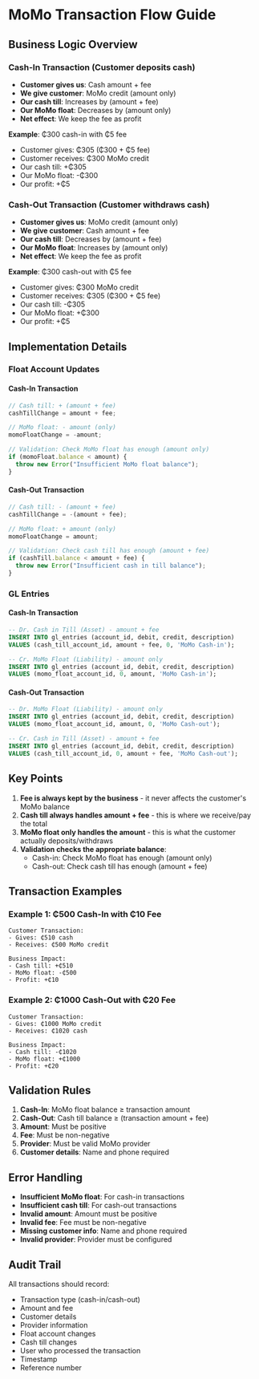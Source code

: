 # MoMo Transaction Flow Guide

## Business Logic Overview

### Cash-In Transaction (Customer deposits cash)

- **Customer gives us**: Cash amount + fee
- **We give customer**: MoMo credit (amount only)
- **Our cash till**: Increases by (amount + fee)
- **Our MoMo float**: Decreases by (amount only)
- **Net effect**: We keep the fee as profit

**Example**: ₵300 cash-in with ₵5 fee

- Customer gives: ₵305 (₵300 + ₵5 fee)
- Customer receives: ₵300 MoMo credit
- Our cash till: +₵305
- Our MoMo float: -₵300
- Our profit: +₵5

### Cash-Out Transaction (Customer withdraws cash)

- **Customer gives us**: MoMo credit (amount only)
- **We give customer**: Cash amount + fee
- **Our cash till**: Decreases by (amount + fee)
- **Our MoMo float**: Increases by (amount only)
- **Net effect**: We keep the fee as profit

**Example**: ₵300 cash-out with ₵5 fee

- Customer gives: ₵300 MoMo credit
- Customer receives: ₵305 (₵300 + ₵5 fee)
- Our cash till: -₵305
- Our MoMo float: +₵300
- Our profit: +₵5

## Implementation Details

### Float Account Updates

#### Cash-In Transaction

```typescript
// Cash till: + (amount + fee)
cashTillChange = amount + fee;

// MoMo float: - amount (only)
momoFloatChange = -amount;

// Validation: Check MoMo float has enough (amount only)
if (momoFloat.balance < amount) {
  throw new Error("Insufficient MoMo float balance");
}
```

#### Cash-Out Transaction

```typescript
// Cash till: - (amount + fee)
cashTillChange = -(amount + fee);

// MoMo float: + amount (only)
momoFloatChange = amount;

// Validation: Check cash till has enough (amount + fee)
if (cashTill.balance < amount + fee) {
  throw new Error("Insufficient cash in till balance");
}
```

### GL Entries

#### Cash-In Transaction

```sql
-- Dr. Cash in Till (Asset) - amount + fee
INSERT INTO gl_entries (account_id, debit, credit, description)
VALUES (cash_till_account_id, amount + fee, 0, 'MoMo Cash-in');

-- Cr. MoMo Float (Liability) - amount only
INSERT INTO gl_entries (account_id, debit, credit, description)
VALUES (momo_float_account_id, 0, amount, 'MoMo Cash-in');
```

#### Cash-Out Transaction

```sql
-- Dr. MoMo Float (Liability) - amount only
INSERT INTO gl_entries (account_id, debit, credit, description)
VALUES (momo_float_account_id, amount, 0, 'MoMo Cash-out');

-- Cr. Cash in Till (Asset) - amount + fee
INSERT INTO gl_entries (account_id, debit, credit, description)
VALUES (cash_till_account_id, 0, amount + fee, 'MoMo Cash-out');
```

## Key Points

1. **Fee is always kept by the business** - it never affects the customer's MoMo balance
2. **Cash till always handles amount + fee** - this is where we receive/pay the total
3. **MoMo float only handles the amount** - this is what the customer actually deposits/withdraws
4. **Validation checks the appropriate balance**:
   - Cash-in: Check MoMo float has enough (amount only)
   - Cash-out: Check cash till has enough (amount + fee)

## Transaction Examples

### Example 1: ₵500 Cash-In with ₵10 Fee

```
Customer Transaction:
- Gives: ₵510 cash
- Receives: ₵500 MoMo credit

Business Impact:
- Cash till: +₵510
- MoMo float: -₵500
- Profit: +₵10
```

### Example 2: ₵1000 Cash-Out with ₵20 Fee

```
Customer Transaction:
- Gives: ₵1000 MoMo credit
- Receives: ₵1020 cash

Business Impact:
- Cash till: -₵1020
- MoMo float: +₵1000
- Profit: +₵20
```

## Validation Rules

1. **Cash-In**: MoMo float balance ≥ transaction amount
2. **Cash-Out**: Cash till balance ≥ (transaction amount + fee)
3. **Amount**: Must be positive
4. **Fee**: Must be non-negative
5. **Provider**: Must be valid MoMo provider
6. **Customer details**: Name and phone required

## Error Handling

- **Insufficient MoMo float**: For cash-in transactions
- **Insufficient cash till**: For cash-out transactions
- **Invalid amount**: Amount must be positive
- **Invalid fee**: Fee must be non-negative
- **Missing customer info**: Name and phone required
- **Invalid provider**: Provider must be configured

## Audit Trail

All transactions should record:

- Transaction type (cash-in/cash-out)
- Amount and fee
- Customer details
- Provider information
- Float account changes
- Cash till changes
- User who processed the transaction
- Timestamp
- Reference number
